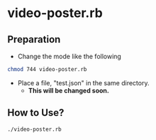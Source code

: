# video-poster.rb

## Preparation
* Change the mode like the following
```sh
chmod 744 video-poster.rb
```
* Place a file, "test.json" in the same directory.
  * **This will be changed soon.**

## How to Use?
```sh
./video-poster.rb
```
